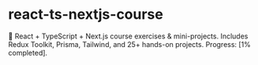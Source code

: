 # react-ts-nextjs-course
🧠 React + TypeScript + Next.js course exercises &amp; mini-projects. Includes Redux Toolkit, Prisma, Tailwind, and 25+ hands-on projects. Progress: [1% completed].  
